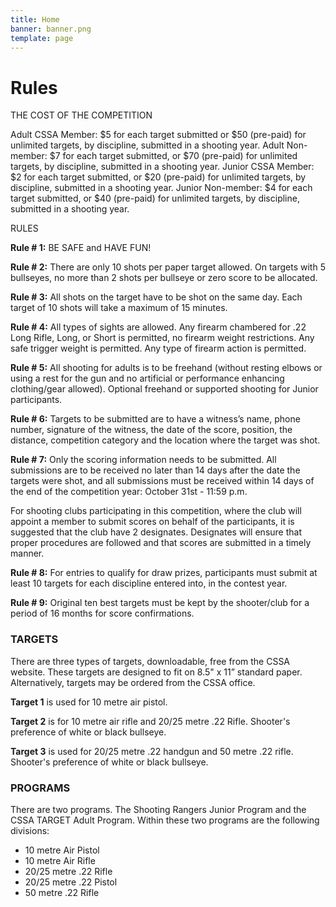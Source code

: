 ```yaml
---
title: Home
banner: banner.png
template: page
---
```


# Rules

THE COST OF THE COMPETITION

Adult CSSA Member: $5 for each target submitted or $50 (pre-paid) for unlimited targets, by discipline, submitted in a shooting year.
Adult Non-member: $7 for each target submitted, or $70 (pre-paid) for unlimited targets, by discipline, submitted in a shooting year.
Junior CSSA Member: $2 for each target submitted, or $20 (pre-paid) for unlimited targets, by discipline, submitted in a shooting year.
Junior Non-member: $4 for each target submitted, or $40 (pre-paid) for unlimited targets, by discipline, submitted in a shooting year.
 

RULES

**Rule # 1:** BE SAFE and HAVE FUN!

**Rule # 2:** There are only 10 shots per paper target allowed. On targets with 5 bullseyes, no more than 2 shots per bullseye or zero score to be allocated.

**Rule # 3:** All shots on the target have to be shot on the same day. Each target of 10 shots will take a maximum of 15 minutes.

**Rule # 4:** All types of sights are allowed.  Any firearm chambered for .22 Long Rifle, Long, or Short is permitted, no firearm weight restrictions.  Any safe trigger weight is permitted. Any type of firearm action is permitted.

**Rule # 5:** All shooting for adults is to be freehand (without resting elbows or using a rest for the gun and no artificial or performance enhancing clothing/gear allowed). Optional freehand or supported shooting for Junior participants.

**Rule # 6:**  Targets to be submitted are to have a witness’s name, phone number, signature of the witness, the date of the score, position, the distance, competition category and the location where the target was shot.

**Rule # 7:** Only the scoring information needs to be submitted. All submissions are to be received no later than 14 days after the date the targets were shot, and all submissions must be received within 14 days of the end of the competition year:  October 31st - 11:59 p.m.

For shooting clubs participating in this competition, where the club will appoint a member to submit scores on behalf of the participants, it is suggested that the club have 2 designates. Designates will ensure that proper procedures are followed and that scores are submitted in a timely manner.

**Rule # 8:** For entries to qualify for draw prizes, participants must submit at least 10 targets for each discipline entered into, in the contest year.

**Rule # 9:** Original ten best targets must be kept by the shooter/club for a period of 16 months for score confirmations.

 
### TARGETS

There are three types of targets, downloadable, free from the CSSA website.  These targets are designed to fit on 8.5" x 11” standard paper. Alternatively, targets may be ordered from the CSSA office.

**Target 1** is used for 10 metre air pistol.

**Target 2** is for 10 metre air rifle and 20/25 metre .22 Rifle. Shooter's preference of white or black bullseye.

**Target 3** is used for 20/25 metre .22 handgun and 50 metre .22 rifle. Shooter's preference of white or black bullseye.
 

### PROGRAMS

There are two programs. The Shooting Rangers Junior Program and the CSSA TARGET Adult Program.
Within these two programs are the following divisions:

- 10 metre Air Pistol
- 10 metre Air Rifle
- 20/25 metre .22 Rifle
- 20/25 metre .22 Pistol
- 50 metre .22 Rifle


